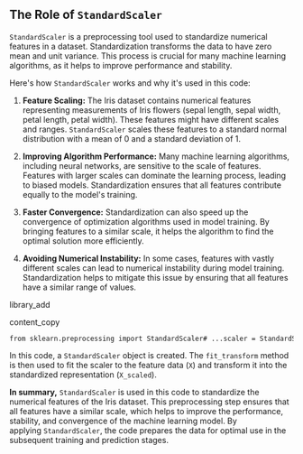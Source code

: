 ## The Role of `StandardScaler`

`StandardScaler` is a preprocessing tool used to standardize numerical features in a dataset. Standardization transforms the data to have zero mean and unit variance. This process is crucial for many machine learning algorithms, as it helps to improve performance and stability.

Here's how `StandardScaler` works and why it's used in this code:

1. **Feature Scaling:** The Iris dataset contains numerical features representing measurements of Iris flowers (sepal length, sepal width, petal length, petal width). These features might have different scales and ranges. `StandardScaler` scales these features to a standard normal distribution with a mean of 0 and a standard deviation of 1.
    
2. **Improving Algorithm Performance:** Many machine learning algorithms, including neural networks, are sensitive to the scale of features. Features with larger scales can dominate the learning process, leading to biased models. Standardization ensures that all features contribute equally to the model's training.
    
3. **Faster Convergence:** Standardization can also speed up the convergence of optimization algorithms used in model training. By bringing features to a similar scale, it helps the algorithm to find the optimal solution more efficiently.
    
4. **Avoiding Numerical Instability:** In some cases, features with vastly different scales can lead to numerical instability during model training. Standardization helps to mitigate this issue by ensuring that all features have a similar range of values.
    

library_add

content_copy

```
from sklearn.preprocessing import StandardScaler# ...scaler = StandardScaler()X_scaled = scaler.fit_transform(X)
```



In this code, a `StandardScaler` object is created. The `fit_transform` method is then used to fit the scaler to the feature data (`X`) and transform it into the standardized representation (`X_scaled`).

**In summary,** `StandardScaler` is used in this code to standardize the numerical features of the Iris dataset. This preprocessing step ensures that all features have a similar scale, which helps to improve the performance, stability, and convergence of the machine learning model. By applying `StandardScaler`, the code prepares the data for optimal use in the subsequent training and prediction stages.

